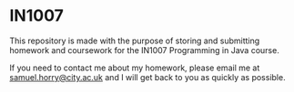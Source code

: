 # IN1007

This repository is made with the purpose of storing and submitting homework and coursework for the IN1007 Programming in Java course.

If you need to contact me about my homework, please email me at samuel.horry@city.ac.uk and I will get back to you as quickly as possible.
